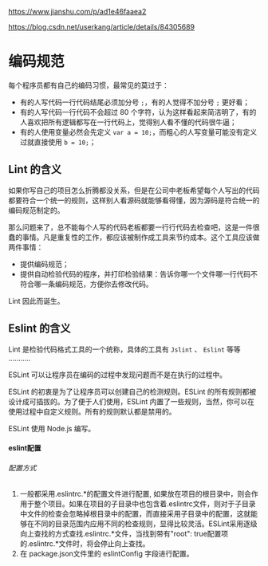 https://www.jianshu.com/p/ad1e46faaea2 

https://blog.csdn.net/userkang/article/details/84305689

# 编码规范

每个程序员都有自己的编码习惯，最常见的莫过于：

- 有的人写代码一行代码结尾必须加分号 `;`，有的人觉得不加分号 `;` 更好看；
- 有的人写代码一行代码不会超过 80 个字符，认为这样看起来简洁明了，有的人喜欢把所有逻辑都写在一行代码上，觉得别人看不懂的代码很牛逼；
- 有的人使用变量必然会先定义 `var a = 10;`，而粗心的人写变量可能没有定义过就直接使用 `b = 10;`；

## Lint 的含义

如果你写自己的项目怎么折腾都没关系，但是在公司中老板希望每个人写出的代码都要符合一个统一的规则，这样别人看源码就能够看得懂，因为源码是符合统一的编码规范制定的。

那么问题来了，总不能每个人写的代码老板都要一行行代码去检查吧，这是一件很蠢的事情。凡是重复性的工作，都应该被制作成工具来节约成本。这个工具应该做两件事情：

- 提供编码规范；
- 提供自动检验代码的程序，并打印检验结果：告诉你哪一个文件哪一行代码不符合哪一条编码规范，方便你去修改代码。

Lint 因此而诞生。

## Eslint 的含义

Lint 是检验代码格式工具的一个统称，具体的工具有 `Jslint` 、 `Eslint` 等等 ...........





ESLint 可以让程序员在编码的过程中发现问题而不是在执行的过程中。

ESLint 的初衷是为了让程序员可以创建自己的检测规则。ESLint 的所有规则都被设计成可插拔的。为了便于人们使用，ESLint 内置了一些规则，当然，你可以在使用过程中自定义规则。所有的规则默认都是禁用的。

ESLint 使用 Node.js 编写。

#### eslint配置

###### 配置方式

1. 一般都采用.eslintrc.*的配置文件进行配置, 如果放在项目的根目录中，则会作用于整个项目。如果在项目的子目录中也包含着.eslintrc文件，则对于子目录中文件的检查会忽略掉根目录中的配置，而直接采用子目录中的配置，这就能够在不同的目录范围内应用不同的检查规则，显得比较灵活。ESLint采用逐级向上查找的方式查找.eslintrc.*文件，当找到带有"root": true配置项的.eslintrc.*文件时，将会停止向上查找。
2. 在 package.json文件里的 eslintConfig 字段进行配置。
